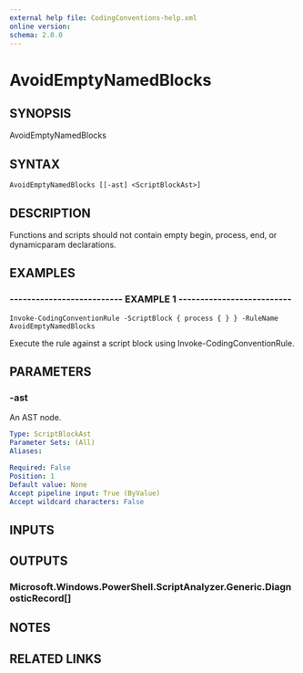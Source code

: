 ```yaml
---
external help file: CodingConventions-help.xml
online version: 
schema: 2.0.0
---
```


# AvoidEmptyNamedBlocks

## SYNOPSIS
AvoidEmptyNamedBlocks

## SYNTAX

```
AvoidEmptyNamedBlocks [[-ast] <ScriptBlockAst>]
```

## DESCRIPTION
Functions and scripts should not contain empty begin, process, end, or dynamicparam declarations.

## EXAMPLES

### -------------------------- EXAMPLE 1 --------------------------
```
Invoke-CodingConventionRule -ScriptBlock { process { } } -RuleName AvoidEmptyNamedBlocks
```

Execute the rule against a script block using Invoke-CodingConventionRule.

## PARAMETERS

### -ast
An AST node.

```yaml
Type: ScriptBlockAst
Parameter Sets: (All)
Aliases: 

Required: False
Position: 1
Default value: None
Accept pipeline input: True (ByValue)
Accept wildcard characters: False
```

## INPUTS

## OUTPUTS

### Microsoft.Windows.PowerShell.ScriptAnalyzer.Generic.DiagnosticRecord[]

## NOTES

## RELATED LINKS

